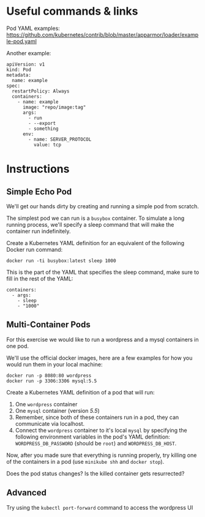 # Useful commands & links

Pod YAML examples:
https://github.com/kubernetes/contrib/blob/master/apparmor/loader/example-pod.yaml

Another example:

```
apiVersion: v1
kind: Pod
metadata:
  name: example
spec:
  restartPolicy: Always
  containers:
    - name: example
      image: "repo/image:tag"
      args:
        - run
        - --export
        - something
      env:
        - name: SERVER_PROTOCOL
          value: tcp
```

# Instructions

## Simple Echo Pod

We'll get our hands dirty by creating and running a simple pod from scratch.

The simplest pod we can run is a `busybox` container. To simulate a long
running process, we'll specify a sleep command that will make the container run
indefinitely.

Create a Kubernetes YAML definition for an equivalent of the following
Docker run command:

```
docker run -ti busybox:latest sleep 1000
```

This is the part of the YAML that specifies the sleep command, make sure to fill
in the rest of the YAML:

```
containers:
  - args:
    - sleep
    - "1000"
```

## Multi-Container Pods

For this exercise we would like to run a wordpress and a mysql containers in one
pod.

We'll use the official docker images, here are a few examples for how you would
run them in your local machine:

```
docker run -p 8080:80 wordpress
docker run -p 3306:3306 mysql:5.5
```

Create a Kubernetes YAML definition of a pod that will run:

1. One `wordpress` container
2. One `mysql` container (version *5.5*)
3. Remember, since both of these containers run in a pod, they can communicate via localhost.
4. Connect the `wordpress` container to it's local `mysql` by specifying the
following environment variables in the pod's YAML definition:
`WORDPRESS_DB_PASSWORD` (should be `root`) and `WORDPRESS_DB_HOST`.

Now, after you made sure that everything is running properly, try killing one of
the containers in a pod (use `minikube shh` and `docker stop`).

Does the pod status changes? Is the killed container gets resurrected?

## Advanced

Try using the `kubectl port-forward` command to access the wordpress UI

